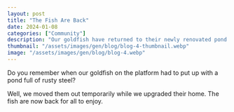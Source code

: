 ```yaml
---
layout: post
title: "The Fish Are Back"
date: 2024-01-08
categories: ["Community"]
description: "Our goldfish have returned to their newly renovated pond on the platform"
thumbnail: "/assets/images/gen/blog/blog-4-thumbnail.webp"
image: "/assets/images/gen/blog/blog-4.webp"
---
```


Do you remember when our goldfish on the platform had to put up with a pond full of rusty steel?

Well, we moved them out temporarily while we upgraded their home. The fish are now back for all to enjoy.